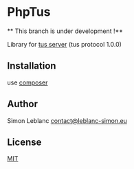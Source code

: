 PhpTus
======

** This branch is under development !**

Library for [tus server](http://www.tus.io/) (tus protocol 1.0.0)

Installation
------------

use [composer](http://getcomposer.org/)


Author
------

Simon Leblanc <contact@leblanc-simon.eu>


License
-------

[MIT](http://opensource.org/licenses/MIT)